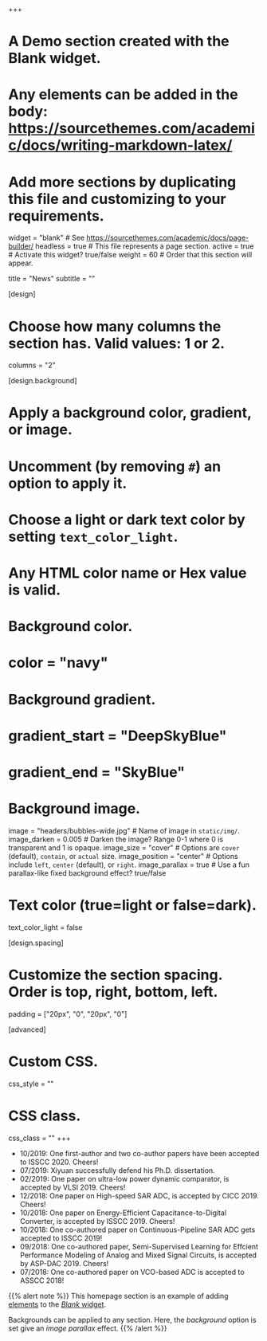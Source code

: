 +++
# A Demo section created with the Blank widget.
# Any elements can be added in the body: https://sourcethemes.com/academic/docs/writing-markdown-latex/
# Add more sections by duplicating this file and customizing to your requirements.

widget = "blank"  # See https://sourcethemes.com/academic/docs/page-builder/
headless = true  # This file represents a page section.
active = true  # Activate this widget? true/false
weight = 60  # Order that this section will appear.

title = "News"
subtitle = ""

[design]
  # Choose how many columns the section has. Valid values: 1 or 2.
  columns = "2"

[design.background]
  # Apply a background color, gradient, or image.
  #   Uncomment (by removing `#`) an option to apply it.
  #   Choose a light or dark text color by setting `text_color_light`.
  #   Any HTML color name or Hex value is valid.

  # Background color.
  # color = "navy"
  
  # Background gradient.
  # gradient_start = "DeepSkyBlue"
  # gradient_end = "SkyBlue"
  
  # Background image.
  image = "headers/bubbles-wide.jpg"  # Name of image in `static/img/`.
  image_darken = 0.005  # Darken the image? Range 0-1 where 0 is transparent and 1 is opaque.
  image_size = "cover"  #  Options are `cover` (default), `contain`, or `actual` size.
  image_position = "center"  # Options include `left`, `center` (default), or `right`.
  image_parallax = true  # Use a fun parallax-like fixed background effect? true/false

  # Text color (true=light or false=dark).
  text_color_light = false

[design.spacing]
  # Customize the section spacing. Order is top, right, bottom, left.
  padding = ["20px", "0", "20px", "0"]

[advanced]
 # Custom CSS. 
 css_style = ""
 
 # CSS class.
 css_class = ""
+++



* 10/2019: One first-author and two co-author papers have been accepted to ISSCC 2020. Cheers!
* 07/2019: Xiyuan successfully defend his Ph.D. dissertation.
* 02/2019: One paper on ultra-low power dynamic comparator, is accepted by VLSI 2019. Cheers!
* 12/2018: One paper on High-speed SAR ADC, is accepted by CICC 2019. Cheers!
* 10/2018: One paper on Energy-Efficient Capacitance-to-Digital Converter, is accepted by ISSCC 2019. Cheers!
* 10/2018: One co-authored paper on Continuous-Pipeline SAR ADC gets accepted to ISSCC 2019!
* 09/2018: One co-authored paper, Semi-Supervised Learning for Effcient Performance Modeling of Analog and Mixed Signal Circuits, is accepted by ASP-DAC 2019. Cheers!
* 07/2018: One co-authored paper on VCO-based ADC is accepted to ASSCC 2018!




{{% alert note %}}
This homepage section is an example of adding [elements](https://sourcethemes.com/academic/docs/writing-markdown-latex/) to the [*Blank* widget](https://sourcethemes.com/academic/docs/widgets/).

Backgrounds can be applied to any section. Here, the *background* option is set give an *image parallax* effect.
{{% /alert %}}